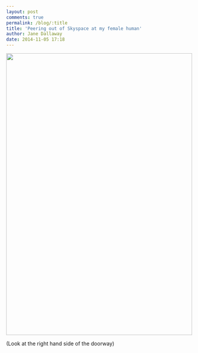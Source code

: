 ```yaml
---
layout: post
comments: true
permalink: /blog/:title
title: 'Peering out of Skyspace at my female human'
author: Jane Dallaway
date: 2014-11-05 17:18
---
```


<div><a href="//static.skitters.dallaway.com/Utp_DSC_3194.JPG"><img src="//static.skitters.dallaway.com/Utp_thumb_DSC_3194.JPG" width="500" height="755"/></a></div>

(Look at the right hand side of the doorway)
  
      
